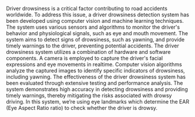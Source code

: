 Driver drowsiness is a critical factor contributing to road accidents worldwide. To address this issue, a driver drowsiness detection system has been developed using computer vision and machine learning techniques. The system uses various sensors and algorithms to monitor the driver's behavior and physiological signals, such as eye and mouth movement. The system aims to detect signs of drowsiness, such as yawning, and provide timely warnings to the driver, preventing potential accidents. The driver drowsiness system utilizes a combination of hardware and software components. A camera is employed to capture the driver's facial expressions and eye movements in realtime. Computer vision algorithms analyze the captured images to identify specific indicators of drowsiness, including yawning. The effectiveness of the driver drowsiness system has been evaluated through extensive testing and performance analysis. The system demonstrates high accuracy in detecting drowsiness and providing timely warnings, thereby mitigating the risks associated with drowsy driving. In this system, we’re using eye landmarks which determine the EAR (Eye Aspect Ratio ratio) to check whether the driver is drowsy.
